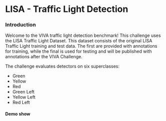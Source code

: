 # LISA - Traffic Light Detection

### Introduction

Welcome to the VIVA traffic light detection benchmark! This challenge uses the LISA Traffic Light Dataset. This dataset consists of the original LISA Traffic Light training and test data. The first are provided with annotations for training, while the final is used for testing and will be published with annotations after the VIVA Challenge.

The challenge evaluates detectors on six superclasses:

* Green
* Yellow
* Red
* Green Left
* Yellow Left
* Red Left

#### Demo show


